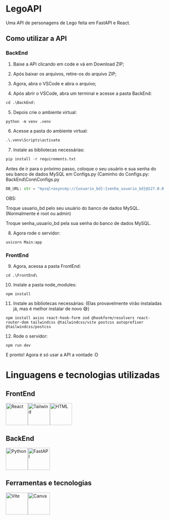 # LegoAPI

Uma API de personagens de Lego feita em FastAPI e React.

## Como utilizar a API

### BackEnd
1. Baixe a API clicando em code e vá em Download ZIP;

2. Após baixar os arquivos, retire-os do arquivo ZIP;

3. Agora, abra o VSCode e abra o arquivo;

4. Após abrir o VSCode, abra um terminal e acesse a pasta BackEnd:

```python
cd .\BackEnd\
```

5. Depois crie o ambiente virtual:

```python
python -m venv .venv
```

6. Acesse a pasta do ambiente virtual:

```python
.\.venv\Scripts\activate
```

7. Instale as bibliotecas necessárias:

```python
pip install -r requirements.txt
```

Antes de ir para o próximo passo, coloque o seu usuário e sua senha do seu banco de dados MySQL em Configs.py (Caminho do Configs.py: BackEnd\Core\Configs.py

```python
DB_URL: str = "mysql+asyncmy://{usuario_bd}:{senha_usuario_bd}@127.0.0.1:3306/lego"
```

OBS: 

Troque usuario_bd pelo seu usuário do banco de dados MySQL. (Normalmente é root ou admin)

Troque senha_usuario_bd pela sua senha do banco de dados MySQL.

8. Agora rode o servidor:

```python
uvicorn Main:app
```

### FrontEnd

9. Agora, acessa a pasta FrontEnd:

```node
cd .\FrontEnd\
```

10. Instale a pasta node_modules:

```node
npm install
```

11. Instale as bibliotecas necessárias: (Elas provavelmente virão instaladas já, mas é melhor instalar de novo 😅)

```node
npm install axios react-hook-form zod @hookform/resolvers react-router-dom tailwindcss @tailwindcss/vite postcss autoprefixer @tailwindcss/postcss
```

12. Rode o servidor:

```node
npm run dev
```

E pronto! Agora é só usar a API a vontade :D

# Linguagens e tecnologias utilizadas

## FrontEnd

<div style="display: flex;">
  <img src="https://cdn.jsdelivr.net/gh/devicons/devicon@latest/icons/react/react-original.svg" alt="React" width="70px" height="70px"/>
  <img src="https://cdn.jsdelivr.net/gh/devicons/devicon@latest/icons/tailwindcss/tailwindcss-original.svg" alt="Tailwind" width="70px" height="70px"/>
  <img src="https://cdn.jsdelivr.net/gh/devicons/devicon@latest/icons/html5/html5-original.svg" alt="HTML" width="70px" height="70px"/>
</div>

## BackEnd

<div style="display: flex;">
  <img src="https://cdn.jsdelivr.net/gh/devicons/devicon@latest/icons/python/python-original.svg" alt="Python" width="70px" height="70px"/>
  <img src="https://cdn.jsdelivr.net/gh/devicons/devicon@latest/icons/fastapi/fastapi-original.svg" alt="FastAPI" width="70px" height="70px"/>
</div>

## Ferramentas e tecnologias

<div style="display: flex;">
  <img src="https://cdn.jsdelivr.net/gh/devicons/devicon@latest/icons/vitejs/vitejs-original.svg" alt="Vite" width="70px" height="70px"/>
  <img src="https://cdn.jsdelivr.net/gh/devicons/devicon@latest/icons/canva/canva-original.svg" alt="Canva" width="70px" height="70px"/>
</div>
